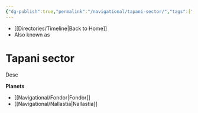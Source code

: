 ```yaml
---
{"dg-publish":true,"permalink":"/navigational/tapani-sector/","tags":["map","sector","colonies","unfinished"],"dgHomeLink":false}
---
```


- [[Directories/Timeline\|Back to Home]]
- Also known as 

# Tapani sector
Desc

**Planets**
- [[Navigational/Fondor\|Fondor]]
- [[Navigational/Nallastia\|Nallastia]]
